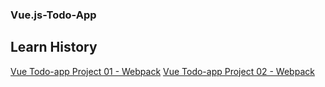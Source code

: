 ### Vue.js-Todo-App

## Learn History
[Vue Todo-app Project 01 - Webpack](https://github.com/znzn9292/TIL/blob/main/Vue/2021-04-18.md)
[Vue Todo-app Project 02 - Webpack](https://github.com/znzn9292/TIL/blob/main/Vue/2021-04-19.md)
